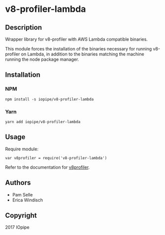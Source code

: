 # v8-profiler-lambda

## Description

Wrapper library for v8-profiler with AWS Lambda compatible binaries.

This module forces the installation of the binaries necessary for running
v8-profiler on Lambda, in addition to the binaries matching the machine
running the node package manager.

## Installation

### NPM

`npm install -s iopipe/v8-profiler-lambda`

### Yarn

`yarn add iopipe/v8-profiler-lambda`

## Usage

Require module:

`var v8profiler = require('v8-profiler-lambda')`

Refer to the documentation for [v8profiler](https://github.com/node-inspector/v8-profiler).

## Authors

 - Pam Selle
 - Erica Windisch

## Copyright

2017 IOpipe
